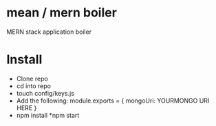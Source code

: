 # mean / mern boiler
MERN stack application boiler

# Install

* Clone repo
* cd into repo
* touch config/keys.js
* Add the following: module.exports = {
    mongoUri: YOURMONGO URI HERE
}
* npm install
*npm start
